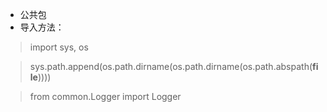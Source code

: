 * 公共包
* 导入方法：
> import sys, os

> sys.path.append(os.path.dirname(os.path.dirname(os.path.abspath(__file__))))

> from common.Logger import Logger